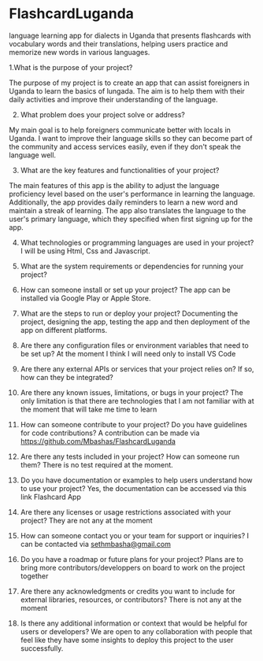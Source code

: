 # FlashcardLuganda
language learning app for dialects in Uganda that presents flashcards with vocabulary words and their translations, helping users practice and memorize new words in various languages.

1.What is the purpose of your project?

The purpose of my project is to create an app that can assist foreigners in Uganda to learn the basics of lungada. The aim is to help them with their daily activities and improve their understanding of the language. 

2. What problem does your project solve or address?

My main goal is to help foreigners communicate better with locals in Uganda. I want to improve their language skills so they can become part of the community and access services easily, even if they don't speak the language well.

3. What are the key features and functionalities of your project?

The main features of this app is the ability to adjust the language proficiency level based on the user's performance in learning the language. Additionally, the app provides daily reminders to learn a new word and maintain a streak of learning. The app also translates the language to the user's primary language, which they specified when first signing up for the app.

4. What technologies or programming languages are used in your project?
I will be using Html, Css and Javascript.

5. What are the system requirements or dependencies for running your project?

6. How can someone install or set up your project?
The app can be installed via Google Play or Apple Store.

7. What are the steps to run or deploy your project?
Documenting the project, designing the app, testing the app and then deployment of the app on different platforms.

8. Are there any configuration files or environment variables that need to be set up?
At the moment I think I will need only to install VS Code

9. Are there any external APIs or services that your project relies on? If so, how can they be integrated?


10. Are there any known issues, limitations, or bugs in your project?
The only limitation is that there are technologies that I am not familiar with at the moment that will take me time to learn

11. How can someone contribute to your project? Do you have guidelines for code contributions?
A contribution can be made via https://github.com/Mbashas/FlashcardLuganda

12. Are there any tests included in your project? How can someone run them?
There is no test required at the moment.

13. Do you have documentation or examples to help users understand how to use your project?
Yes, the documentation can be accessed via this link Flashcard App
14. Are there any licenses or usage restrictions associated with your project?
They are not any at the moment

15. How can someone contact you or your team for support or inquiries?
I can be contacted via sethmbasha@gmail.com

16. Do you have a roadmap or future plans for your project?
Plans are to bring more contributors/developpers on board to work on the project together

17. Are there any acknowledgments or credits you want to include for external libraries, resources, or contributors? There is not any at the moment

18. Is there any additional information or context that would be helpful for users or developers? We are open to any collaboration with people that feel like they have some insights to deploy this project to the user successfully.

